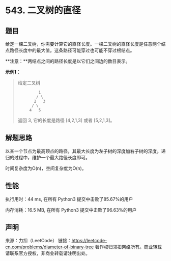 # 543. 二叉树的直径

## 题目

给定一棵二叉树，你需要计算它的直径长度。一棵二叉树的直径长度是任意两个结点路径长度中的最大值。这条路径可能穿过也可能不穿过根结点。

**注意：**两结点之间的路径长度是以它们之间边的数目表示。

**示例1：**

> 给定二叉树
>
>              1
>             / \
>            2   3
>           / \     
>          4   5    
>返回 3, 它的长度是路径 [4,2,1,3] 或者 [5,2,1,3]。
> 

## 解题思路

以某一个节点为最高顶点的路径，其最大长度为左子树的深度加右子树的深度。递归的过程中，维护一个最大路径长度即可。

时间复杂度为O(n)，空间复杂度为O(n)。

## 性能

执行用时：44 ms, 在所有 Python3 提交中击败了85.67%的用户

内存消耗：16.5 MB, 在所有 Python3 提交中击败了96.63%的用户

## 声明

来源：力扣（LeetCode）
链接：https://leetcode-cn.com/problems/diameter-of-binary-tree
著作权归领扣网络所有。商业转载请联系官方授权，非商业转载请注明出处。